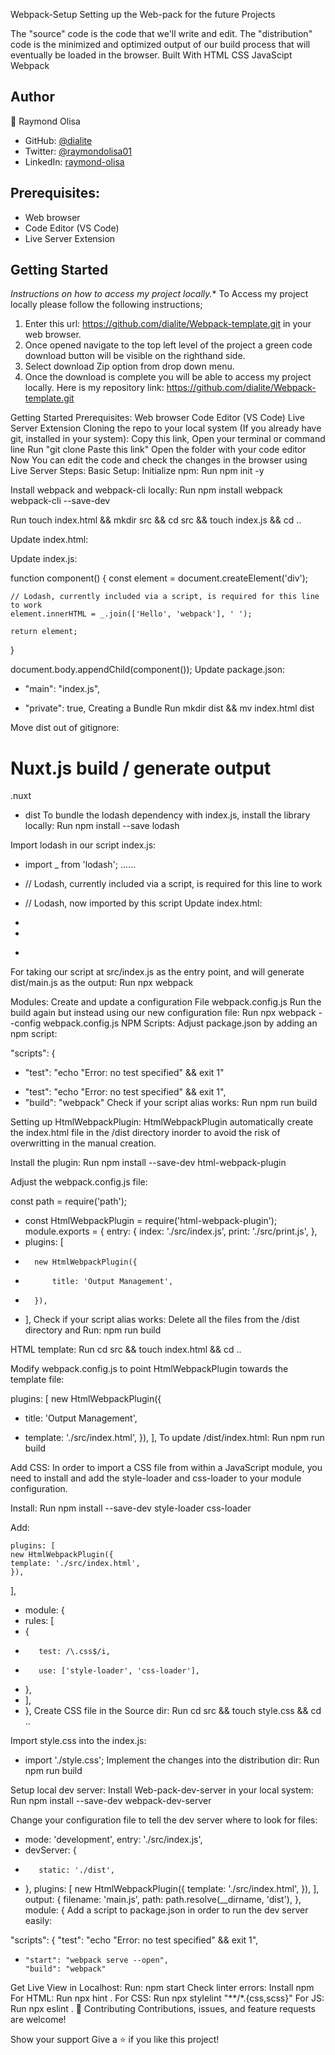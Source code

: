 

Webpack-Setup
Setting up the Web-pack for the future Projects

The "source" code is the code that we'll write and edit. The "distribution" code is the minimized and optimized output of our build process that will eventually be loaded in the browser.
Built With
HTML
CSS
JavaScipt
Webpack

## Author
👤 Raymond Olisa

- GitHub: [@dialite](https://github.com/dialite)
- Twitter: [@raymondolisa01](https://twitter.com/raymondolisa01)
- LinkedIn: [raymond-olisa](https://www.linkedin.com/in/raymond-olisa-775929243/)

## Prerequisites:
- Web browser
- Code Editor (VS Code)
- Live Server Extension

## Getting Started
*Instructions on how to access my project locally.**
 To Access my project locally please follow the following instructions;
1. Enter this url: https://github.com/dialite/Webpack-template.git in your web browser.
2. Once opened navigate to the top left level of the project a green code download button will be visible on the righthand side.
3. Select download Zip option from drop down menu.
4. Once the download is complete you will be able to access my project locally.
Here is my repository link: https://github.com/dialite/Webpack-template.git

Getting Started
Prerequisites:
Web browser
Code Editor (VS Code)
Live Server Extension
Cloning the repo to your local system (If you already have git, installed in your system):
Copy this link,
Open your terminal or command line
Run "git clone Paste this link"
Open the folder with your code editor
Now You can edit the code and check the changes in the browser using Live Server
Steps:
Basic Setup:
Initialize npm: Run npm init -y

Install webpack and webpack-cli locally: Run npm install webpack webpack-cli --save-dev

Run touch index.html && mkdir src && cd src && touch index.js && cd ..

Update index.html:

<!DOCTYPE html>
<html>
<head>
    <meta charset="utf-8" />
    <title>Getting Started</title>
    <script src="https://unpkg.com/lodash@4.17.20"></script>
</head>
<body>
    <script src="./src/index.js"></script>
</body>
</html>
Update index.js:

function component() {
    const element = document.createElement('div');

    // Lodash, currently included via a script, is required for this line to work
    element.innerHTML = _.join(['Hello', 'webpack'], ' ');

    return element;
}

document.body.appendChild(component());
Update package.json:

- "main": "index.js",
+ "private": true,
Creating a Bundle
Run mkdir dist && mv index.html dist

Move dist out of gitignore:

# Nuxt.js build / generate output
  .nuxt
- dist
To bundle the lodash dependency with index.js, install the library locally: Run npm install --save lodash

Import lodash in our script index.js:

+ import _ from 'lodash';
    ......
- // Lodash, currently included via a script, is required for this line to work
+ // Lodash, now imported by this script
Update index.html:

- <script src="https://unpkg.com/lodash@4.17.20"></script>
  </head>
  <body>
- <script src="./src/index.js"></script>
+ <script src="main.js"></script>
For taking our script at src/index.js as the entry point, and will generate dist/main.js as the output: Run npx webpack

Modules:
Create and update a configuration File webpack.config.js
Run the build again but instead using our new configuration file: Run npx webpack --config webpack.config.js
NPM Scripts:
Adjust package.json by adding an npm script:

"scripts": {
- "test": "echo \"Error: no test specified\" && exit 1"
+ "test": "echo \"Error: no test specified\" && exit 1",
+ "build": "webpack"
Check if your script alias works: Run npm run build

Setting up HtmlWebpackPlugin:
HtmlWebpackPlugin automatically create the index.html file in the /dist directory inorder to avoid the risk of overwritting in the manual creation.

Install the plugin: Run npm install --save-dev html-webpack-plugin

Adjust the webpack.config.js file:

const path = require('path');
+ const HtmlWebpackPlugin = require('html-webpack-plugin');
module.exports = {
    entry: {
        index: './src/index.js',
        print: './src/print.js',
    },
+   plugins: [
+       new HtmlWebpackPlugin({
+           title: 'Output Management',
+       }),
+   ],
Check if your script alias works: Delete all the files from the /dist directory and Run: npm run build

HTML template:
Run cd src && touch index.html && cd ..

Modify webpack.config.js to point HtmlWebpackPlugin towards the template file:

  plugins: [
  new HtmlWebpackPlugin({
-   title: 'Output Management',
+   template: './src/index.html',
  }),
  ],
To update /dist/index.html: Run npm run build

Add CSS:
In order to import a CSS file from within a JavaScript module, you need to install and add the style-loader and css-loader to your module configuration.

Install: Run npm install --save-dev style-loader css-loader

Add:

    plugins: [
    new HtmlWebpackPlugin({
    template: './src/index.html',
    }),
],

+ module: {
+    rules: [
+    {
+        test: /\.css$/i,
+        use: ['style-loader', 'css-loader'],
+    },
+    ],
+ },
Create CSS file in the Source dir: Run cd src && touch style.css && cd ..

Import style.css into the index.js:

+ import './style.css';
Implement the changes into the distribution dir: Run npm run build

Setup local dev server:
Install Web-pack-dev-server in your local system: Run npm install --save-dev webpack-dev-server

Change your configuration file to tell the dev server where to look for files:

+    mode: 'development',
    entry: './src/index.js',
+    devServer: {
+        static: './dist',
+    },
    plugins: [
        new HtmlWebpackPlugin({
        template: './src/index.html',
        }),
    ],
    output: {
        filename: 'main.js',
        path: path.resolve(__dirname, 'dist'),
    },
    module: {
Add a script to package.json in order to run the dev server easily:

  "scripts": {
      "test": "echo \"Error: no test specified\" && exit 1",
+     "start": "webpack serve --open",
      "build": "webpack"
Get Live View in Localhost:
Run: npm start
Check linter errors:
Install npm
For HTML: Run npx hint .
For CSS: Run npx stylelint "**/*.{css,scss}"
For JS: Run npx eslint .
🤝 Contributing
Contributions, issues, and feature requests are welcome!


Show your support
Give a ⭐️ if you like this project!
